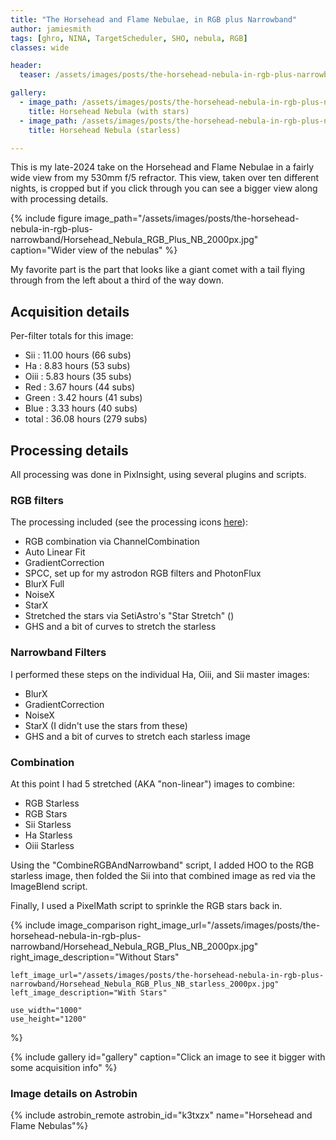 ```yaml
---
title: "The Horsehead and Flame Nebulae, in RGB plus Narrowband"
author: jamiesmith
tags: [ghro, NINA, TargetScheduler, SHO, nebula, RGB]
classes: wide

header:
  teaser: /assets/images/posts/the-horsehead-nebula-in-rgb-plus-narrowband/Horsehead_Nebula_RGB_Plus_NB_cropped.jpg

gallery:
  - image_path: /assets/images/posts/the-horsehead-nebula-in-rgb-plus-narrowband/Horsehead_Nebula_RGB_Plus_NB_2000px.jpg
    title: Horsehead Nebula (with stars)
  - image_path: /assets/images/posts/the-horsehead-nebula-in-rgb-plus-narrowband/Horsehead_Nebula_RGB_Plus_NB_starless_2000px.jpg
    title: Horsehead Nebula (starless)

---
```


This is my late-2024 take on the Horsehead and Flame Nebulae in a fairly wide view from my 
530mm f/5 refractor. This view, taken over ten different nights, is cropped but if you 
click through you can see a bigger view along with processing details.

<!--more-->

{%
  include figure image_path="/assets/images/posts/the-horsehead-nebula-in-rgb-plus-narrowband/Horsehead_Nebula_RGB_Plus_NB_2000px.jpg"
  caption="Wider view of the nebulas"
%}

My favorite part is the part that looks like a giant comet with a tail flying through from the left about a third of the way down. 

## Acquisition details

Per-filter totals for this image:
- Sii   :  11.00 hours (66 subs)
- Ha    :   8.83 hours (53 subs)
- Oiii  :   5.83 hours (35 subs)
- Red   :   3.67 hours (44 subs)
- Green :   3.42 hours (41 subs)
- Blue  :   3.33 hours (40 subs)
- total :  36.08 hours (279 subs)

## Processing details

All processing was done in PixInsight, using several plugins and scripts.

### RGB filters
The processing included (see the processing icons [here](https://github.com/jamiesmith/pixinsight-icons)):
- RGB combination via ChannelCombination
- Auto Linear Fit
- GradientCorrection
- SPCC, set up for my astrodon RGB filters and PhotonFlux
- BlurX Full
- NoiseX
- StarX
- Stretched the stars via SetiAstro's "Star Stretch" ()
- GHS and a bit of curves to stretch the starless

### Narrowband Filters
I performed these steps on the individual Ha, Oiii, and Sii master images:
- BlurX
- GradientCorrection
- NoiseX
- StarX (I didn't use the stars from these)
- GHS and a bit of curves to stretch each starless image

### Combination
At this point I had 5 stretched (AKA "non-linear") images to combine: 
- RGB Starless
- RGB Stars
- Sii Starless
- Ha Starless
- Oiii Starless

Using the "CombineRGBAndNarrowband" script, I added HOO to the RGB starless image, 
then folded the Sii into that combined image as red via the ImageBlend script.

Finally, I used a PixelMath script to sprinkle the RGB stars back in.

{%
    include image_comparison
    right_image_url="/assets/images/posts/the-horsehead-nebula-in-rgb-plus-narrowband/Horsehead_Nebula_RGB_Plus_NB_2000px.jpg"
    right_image_description="Without Stars"

    left_image_url="/assets/images/posts/the-horsehead-nebula-in-rgb-plus-narrowband/Horsehead_Nebula_RGB_Plus_NB_starless_2000px.jpg"
    left_image_description="With Stars"

    use_width="1000"
    use_height="1200"
%}


{% include gallery id="gallery" caption="Click an image to see it bigger with some acquisition info" %}

### Image details on Astrobin
{% include astrobin_remote astrobin_id="k3txzx" name="Horsehead and Flame Nebulas"%}
